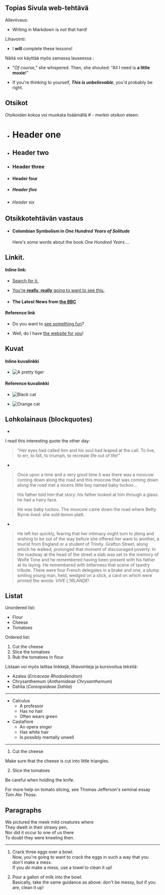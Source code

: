 ## Topias Sivula web-tehtävä

Alleviivaus:  
 - Writing in Markdown is _not_ that hard!

Lihavointi:  
- I **will** complete these lessons!

Näitä voi käyttää myös samassa lauseessa :
- "_Of course_," she whispered. Then, she shouted: "All I need is **a little moxie**!"

- If you're thinking to yourself, **_This is unbelievable_**, you'd probably be right.


## Otsikot
Otsikoiden kokoa voi muokata lisäämällä # - merkin otsikon eteen:
- # Header one
- ## Header two
- ### Header three
- #### Header four
- ##### Header five
- ###### Header six


## Otsikkotehtävän vastaus

- #### Colombian Symbolism in _One Hundred Years of Solitude_

  Here's some words about the book _One Hundred Years..._.

## Linkit.
#### Inline link:
- [Search for it.](https://www.google.com)

- [You're **really, really** going to want to see this.](www.dailykitten.com)

- #### The Latest News from [the BBC](https://www.bbc.com/news)

#### Reference link

- Do you want to [see something fun][]?

- Well, do I have [the website for you][]!

[see something fun]: https://www.zombo.com
[the website for you]: https://www.stumbleupon.com

## Kuvat

#### Inline kuvalinkki

- ![A pretty tiger](https://upload.wikimedia.org/wikipedia/commons/5/56/Tiger.50.jpg)

#### Reference kuvalinkki

- ![Black cat][]

- ![Orange cat][]

[Black cat]: https://upload.wikimedia.org/wikipedia/commons/a/a3/81_INF_DIV_SSI.jpg

[Orange cat]: https://icons.iconarchive.com/icons/google/noto-emoji-animals-nature/256/22221-cat-icon.png

## Lohkolainaus (blockquotes)

- 
I read this interesting quote the other day:

> "Her eyes had called him and his soul had leaped at the call. To live, to err, to fall, to triumph, to recreate life out of life!"

-
>Once upon a time and a very good time it was there was a moocow coming down along the road and this moocow that was coming down along the road met a nicens little boy named baby tuckoo...

>His father told him that story: his father looked at him through a glass: he had a hairy face.

>He was baby tuckoo. The moocow came down the road where Betty Byrne lived: she sold lemon platt.
-
>He left her quickly, fearing that her intimacy might turn to jibing and wishing to be out of the way before she offered her ware to another, a tourist from England or a student of Trinity. Grafton Street, along which he walked, prolonged that moment of discouraged poverty. In the roadway at the head of the street a slab was set to the memory of Wolfe Tone and he remembered having been present with his father at its laying. He remembered with bitterness that scene of tawdry tribute. There were four French delegates in a brake and one, a plump smiling young man, held, wedged on a stick, a card on which were printed the words: _VIVE L'IRLANDE_!

## Listat

Unordered list:

* Flour
* Cheese
* Tomatoes

Ordered list:

1. Cut the cheese
2. Slice the tomatoes
3. Rub the tomatoes in flour

Listaan voi myös laittaa linkkejä, lihavointeja ja kursivoitua tekstiä:

* Azalea (_Ericaceae Rhododendron_)
* Chrysanthemum (_Anthemideae Chrysanthemum_)
* Dahlia (_Coreopsideae Dahlia_) 

___

* Calculus
  * A professor
  * Has no hair
  * Often wears green
* Castafiore
  * An opera singer
  * Has white hair
  * Is possibly mentally unwell 

______

1. Cut the cheese

 Make sure that the cheese is cut into little triangles.

2. Slice the tomatoes

 Be careful when holding the knife.
 
 For more help on tomato slicing, see Thomas Jefferson's seminal essay _Tom Ate Those_.

   
 ## Paragraphs

We pictured the meek mild creatures where  
They dwelt in their strawy pen,  
Nor did it occur to one of us there  
To doubt they were kneeling then.

___ 

  
1. Crack three eggs over a bowl.  
Now, you're going to want to crack the eggs in such a way that you don't make a mess.  
If you _do_ make a mess, use a towel to clean it up!

2. Pour a gallon of milk into the bowl.  
Basically, take the same guidance as above: don't be messy, but if you are, clean it up!
